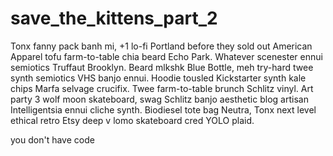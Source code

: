 save_the_kittens_part_2
=======================

Tonx fanny pack banh mi, +1 lo-fi Portland before they sold out American Apparel tofu farm-to-table chia beard Echo Park. Whatever scenester ennui semiotics Truffaut Brooklyn. Beard mlkshk Blue Bottle, meh try-hard twee synth semiotics VHS banjo ennui. Hoodie tousled Kickstarter synth kale chips Marfa selvage crucifix. Twee farm-to-table brunch Schlitz vinyl. Art party 3 wolf moon skateboard, swag Schlitz banjo aesthetic blog artisan Intelligentsia ennui cliche synth. Biodiesel tote bag Neutra, Tonx next level ethical retro Etsy deep v lomo skateboard cred YOLO plaid.


you don't have code
